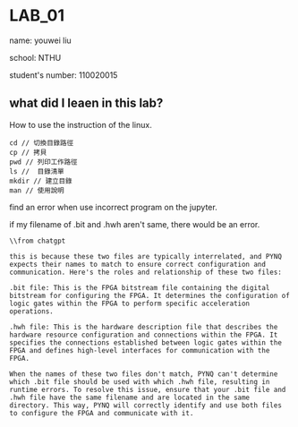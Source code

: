 
#  LAB_01
name: youwei liu 

school: NTHU

student's number: 110020015

##  what did I leaen in this lab? 
How to use the instruction of the linux.
```
cd // 切換目錄路徑
cp // 拷貝
pwd // 列印工作路徑
ls //  目錄清單
mkdir // 建立目錄
man // 使用說明
```

find an error when use incorrect program on the jupyter.

if my filename of .bit and .hwh aren't same, there would be an error.
```
\\from chatgpt

this is because these two files are typically interrelated, and PYNQ expects their names to match to ensure correct configuration and communication. Here's the roles and relationship of these two files:

.bit file: This is the FPGA bitstream file containing the digital bitstream for configuring the FPGA. It determines the configuration of logic gates within the FPGA to perform specific acceleration operations.

.hwh file: This is the hardware description file that describes the hardware resource configuration and connections within the FPGA. It specifies the connections established between logic gates within the FPGA and defines high-level interfaces for communication with the FPGA.

When the names of these two files don't match, PYNQ can't determine which .bit file should be used with which .hwh file, resulting in runtime errors. To resolve this issue, ensure that your .bit file and .hwh file have the same filename and are located in the same directory. This way, PYNQ will correctly identify and use both files to configure the FPGA and communicate with it.

```









